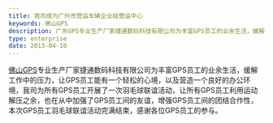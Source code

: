 ```yaml
---
title: 我司成为广州市营运车辆企业级营运中心
keywords: 佛山GPS
description: 广东GPS专业生产厂家捷通数码科技有限公司为丰富GPS员工的业余生活，缓解工作中的压力，我司为所有GPS员工开展了一次羽毛球联谊活动。
type: enterprise
date: 2013-04-10
---
```

[佛山GPS](http://www.jetone.cn)专业生产厂家捷通数码科技有限公司为丰富GPS员工的业余生活，缓解工作中的压力，让GPS员工能有一个轻松的心境，以及营造一个良好的办公环境，我司为所有GPS员工开展了一次羽毛球联谊活动，让所有GPS员工利用运动解压之余，也在从中加强了GPS员工间的友谊，增强GPS员工间的团结合作性，本次GPS员工羽毛球联谊活动完满结束，感谢各位GPS员工的参与。